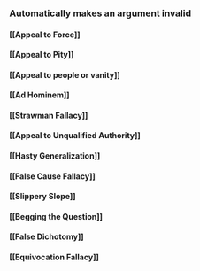 ### Automatically makes an argument invalid


#### [[Appeal to Force]]

#### [[Appeal to Pity]]

#### [[Appeal to people or vanity]]

#### [[Ad Hominem]]

#### [[Strawman Fallacy]]

#### [[Appeal to Unqualified Authority]]

#### [[Hasty Generalization]]

#### [[False Cause Fallacy]]

#### [[Slippery Slope]]

#### [[Begging the Question]]

#### [[False Dichotomy]]

#### [[Equivocation Fallacy]]
